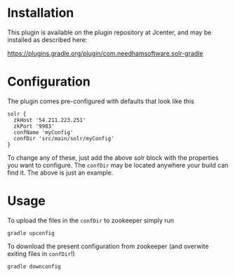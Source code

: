 <h1>Installation</h1>
This plugin is available on the plugin repository at Jcenter, and may be installed
as described here:

https://plugins.gradle.org/plugin/com.needhamsoftware.solr-gradle

<h1> Configuration </h1>

The plugin comes pre-configured with defaults that look like this

    solr {
      zkHost '54.211.223.251'
      zkPort '9983'
      confName 'myConfig'
      confDir 'src/main/solr/myConfig'
    }

To change any of these, just add the above solr block with the properties you want to configure.
The `confDir` may be located anywhere your build can find it. The above is just an example.

<h1> Usage </h1>

To upload the files in the `confDir` to zookeeper simply run 

    gradle upconfig

To download the present configuration from zookeeper (and overwite exiting files in `confDir`!)

    gradle downconfig